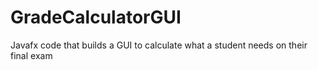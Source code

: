 # GradeCalculatorGUI
Javafx code that builds a GUI to calculate what a student needs on their final exam
